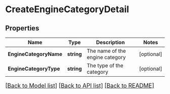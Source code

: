# CreateEngineCategoryDetail

## Properties

Name | Type | Description | Notes
------------ | ------------- | ------------- | -------------
**EngineCategoryName** | **string** | The name of the engine category | [optional] 
**EngineCategoryType** | **string** | The type of the category | [optional] 

[[Back to Model list]](../README.md#documentation-for-models) [[Back to API list]](../README.md#documentation-for-api-endpoints) [[Back to README]](../README.md)

<style>
     p, ul, ol, li { font-size: 18px !important;}
</style>


